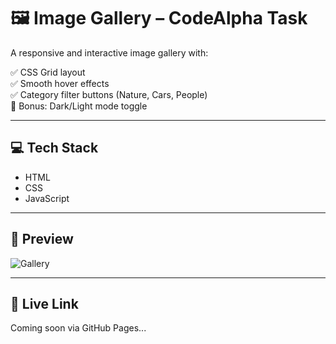 # 🖼️ Image Gallery – CodeAlpha Task

A responsive and interactive image gallery with:

✅ CSS Grid layout  
✅ Smooth hover effects  
✅ Category filter buttons (Nature, Cars, People)  
🌙 Bonus: Dark/Light mode toggle

---

## 💻 Tech Stack

- HTML
- CSS
- JavaScript

---

## 📸 Preview

![Gallery](https://via.placeholder.com/800x400?text=Gallery+Preview)

---

## 🔗 Live Link

Coming soon via GitHub Pages...

